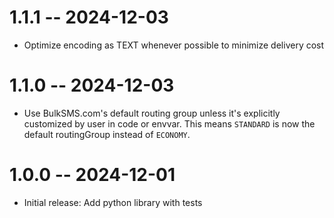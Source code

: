 # 1.1.1 -- 2024-12-03

- Optimize encoding as TEXT whenever possible to minimize delivery cost

# 1.1.0 -- 2024-12-03

- Use BulkSMS.com's default routing group unless it's explicitly customized by user in code or envvar. This means `STANDARD` is now the default routingGroup instead of `ECONOMY`.

# 1.0.0 -- 2024-12-01

- Initial release: Add python library with tests
